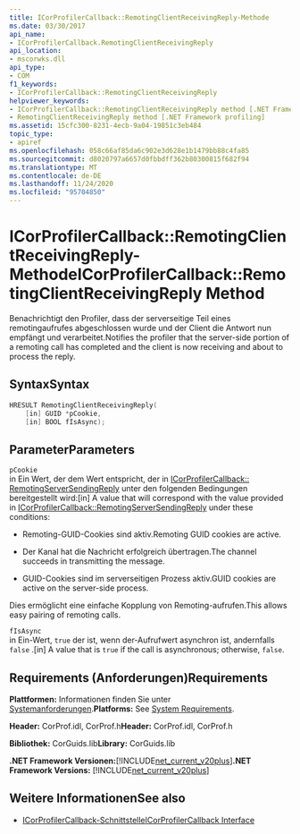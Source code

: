 ```yaml
---
title: ICorProfilerCallback::RemotingClientReceivingReply-Methode
ms.date: 03/30/2017
api_name:
- ICorProfilerCallback.RemotingClientReceivingReply
api_location:
- mscorwks.dll
api_type:
- COM
f1_keywords:
- ICorProfilerCallback::RemotingClientReceivingReply
helpviewer_keywords:
- ICorProfilerCallback::RemotingClientReceivingReply method [.NET Framework profiling]
- RemotingClientReceivingReply method [.NET Framework profiling]
ms.assetid: 15cfc300-8231-4ecb-9a04-19851c3eb484
topic_type:
- apiref
ms.openlocfilehash: 058c66af85da6c902e3d628e1b1479bb88c4fa85
ms.sourcegitcommit: d8020797a6657d0fbbdff362b80300815f682f94
ms.translationtype: MT
ms.contentlocale: de-DE
ms.lasthandoff: 11/24/2020
ms.locfileid: "95704850"
---
```

# <a name="icorprofilercallbackremotingclientreceivingreply-method"></a><span data-ttu-id="c5b46-102">ICorProfilerCallback::RemotingClientReceivingReply-Methode</span><span class="sxs-lookup"><span data-stu-id="c5b46-102">ICorProfilerCallback::RemotingClientReceivingReply Method</span></span>

<span data-ttu-id="c5b46-103">Benachrichtigt den Profiler, dass der serverseitige Teil eines remotingaufrufes abgeschlossen wurde und der Client die Antwort nun empfängt und verarbeitet.</span><span class="sxs-lookup"><span data-stu-id="c5b46-103">Notifies the profiler that the server-side portion of a remoting call has completed and the client is now receiving and about to process the reply.</span></span>  
  
## <a name="syntax"></a><span data-ttu-id="c5b46-104">Syntax</span><span class="sxs-lookup"><span data-stu-id="c5b46-104">Syntax</span></span>  
  
```cpp  
HRESULT RemotingClientReceivingReply(  
    [in] GUID *pCookie,  
    [in] BOOL fIsAsync);
```  
  
## <a name="parameters"></a><span data-ttu-id="c5b46-105">Parameter</span><span class="sxs-lookup"><span data-stu-id="c5b46-105">Parameters</span></span>  

 `pCookie`  
 <span data-ttu-id="c5b46-106">in Ein Wert, der dem Wert entspricht, der in [ICorProfilerCallback:: RemotingServerSendingReply](icorprofilercallback-remotingserversendingreply-method.md) unter den folgenden Bedingungen bereitgestellt wird:</span><span class="sxs-lookup"><span data-stu-id="c5b46-106">[in] A value that will correspond with the value provided in [ICorProfilerCallback::RemotingServerSendingReply](icorprofilercallback-remotingserversendingreply-method.md) under these conditions:</span></span>  
  
- <span data-ttu-id="c5b46-107">Remoting-GUID-Cookies sind aktiv.</span><span class="sxs-lookup"><span data-stu-id="c5b46-107">Remoting GUID cookies are active.</span></span>  
  
- <span data-ttu-id="c5b46-108">Der Kanal hat die Nachricht erfolgreich übertragen.</span><span class="sxs-lookup"><span data-stu-id="c5b46-108">The channel succeeds in transmitting the message.</span></span>  
  
- <span data-ttu-id="c5b46-109">GUID-Cookies sind im serverseitigen Prozess aktiv.</span><span class="sxs-lookup"><span data-stu-id="c5b46-109">GUID cookies are active on the server-side process.</span></span>  
  
 <span data-ttu-id="c5b46-110">Dies ermöglicht eine einfache Kopplung von Remoting-aufrufen.</span><span class="sxs-lookup"><span data-stu-id="c5b46-110">This allows easy pairing of remoting calls.</span></span>  
  
 `fIsAsync`  
 <span data-ttu-id="c5b46-111">in Ein-Wert, `true` der ist, wenn der-Aufrufwert asynchron ist, andernfalls `false` .</span><span class="sxs-lookup"><span data-stu-id="c5b46-111">[in] A value that is `true` if the call is asynchronous; otherwise, `false`.</span></span>  
  
## <a name="requirements"></a><span data-ttu-id="c5b46-112">Requirements (Anforderungen)</span><span class="sxs-lookup"><span data-stu-id="c5b46-112">Requirements</span></span>  

 <span data-ttu-id="c5b46-113">**Plattformen:** Informationen finden Sie unter [Systemanforderungen](../../get-started/system-requirements.md).</span><span class="sxs-lookup"><span data-stu-id="c5b46-113">**Platforms:** See [System Requirements](../../get-started/system-requirements.md).</span></span>  
  
 <span data-ttu-id="c5b46-114">**Header:** CorProf.idl, CorProf.h</span><span class="sxs-lookup"><span data-stu-id="c5b46-114">**Header:** CorProf.idl, CorProf.h</span></span>  
  
 <span data-ttu-id="c5b46-115">**Bibliothek:** CorGuids.lib</span><span class="sxs-lookup"><span data-stu-id="c5b46-115">**Library:** CorGuids.lib</span></span>  
  
 <span data-ttu-id="c5b46-116">**.NET Framework Versionen:**[!INCLUDE[net_current_v20plus](../../../../includes/net-current-v20plus-md.md)]</span><span class="sxs-lookup"><span data-stu-id="c5b46-116">**.NET Framework Versions:** [!INCLUDE[net_current_v20plus](../../../../includes/net-current-v20plus-md.md)]</span></span>  
  
## <a name="see-also"></a><span data-ttu-id="c5b46-117">Weitere Informationen</span><span class="sxs-lookup"><span data-stu-id="c5b46-117">See also</span></span>

- [<span data-ttu-id="c5b46-118">ICorProfilerCallback-Schnittstelle</span><span class="sxs-lookup"><span data-stu-id="c5b46-118">ICorProfilerCallback Interface</span></span>](icorprofilercallback-interface.md)
